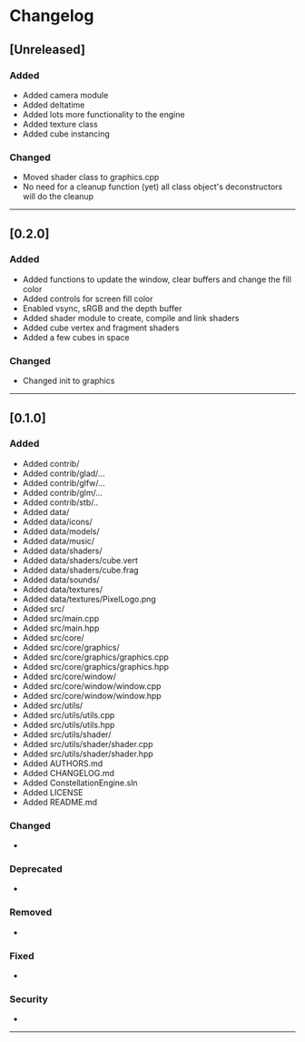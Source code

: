 # Changelog

## [Unreleased]

### Added
* Added camera module
* Added deltatime
* Added lots more functionality to the engine
* Added texture class
* Added cube instancing

### Changed
* Moved shader class to graphics.cpp
* No need for a cleanup function (yet) all class object's deconstructors will do the cleanup

-------------------------------------------------------------------------------------------------------------


## [0.2.0]

### Added
* Added functions to update the window, clear buffers and change the fill color
* Added controls for screen fill color
* Enabled vsync, sRGB and the depth buffer
* Added shader module to create, compile and link shaders
* Added cube vertex and fragment shaders
* Added a few cubes in space

### Changed
* Changed init to graphics

-------------------------------------------------------------------------------------------------------------

## [0.1.0]

### Added
* Added contrib/
* Added contrib/glad/...
* Added contrib/glfw/...
* Added contrib/glm/...
* Added contrib/stb/..
* Added data/
* Added data/icons/
* Added data/models/
* Added data/music/
* Added data/shaders/
* Added data/shaders/cube.vert
* Added data/shaders/cube.frag
* Added data/sounds/
* Added data/textures/
* Added data/textures/PixelLogo.png
* Added src/
* Added src/main.cpp
* Added src/main.hpp
* Added src/core/
* Added src/core/graphics/
* Added src/core/graphics/graphics.cpp
* Added src/core/graphics/graphics.hpp
* Added src/core/window/
* Added src/core/window/window.cpp
* Added src/core/window/window.hpp
* Added src/utils/
* Added src/utils/utils.cpp
* Added src/utils/utils.hpp
* Added src/utils/shader/
* Added src/utils/shader/shader.cpp
* Added src/utils/shader/shader.hpp
* Added AUTHORS.md
* Added CHANGELOG.md
* Added ConstellationEngine.sln
* Added LICENSE
* Added README.md

### Changed
*

### Deprecated
*

### Removed
*

### Fixed
*

### Security
*

-------------------------------------------------------------------------------------------------------------
